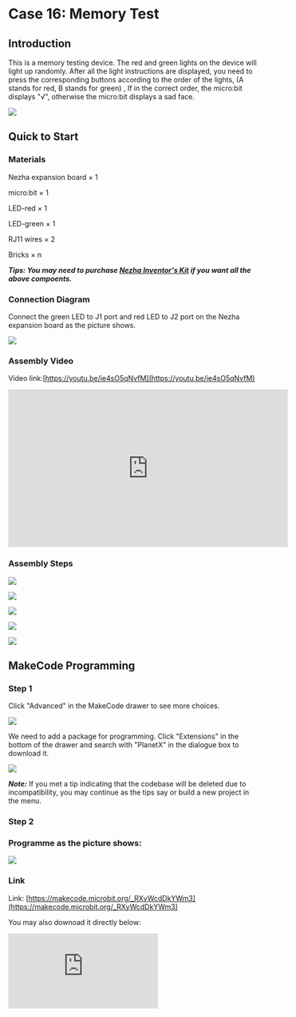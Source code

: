 ﻿# Case 16: Memory Test

## Introduction

This is a memory testing device. The red and green lights on the device will light up randomly. After all the light instructions are displayed, you need to press the corresponding buttons according to the order of the lights, (A stands for red, B stands for green) , If in the correct order, the micro:bit displays "√", otherwise the micro:bit displays a sad face.

![](https://wiki-media-ef.oss-cn-hongkong.aliyuncs.com//images/case_16_01.png)

## Quick to Start

### Materials

Nezha expansion board × 1

micro:bit × 1

LED-red  × 1

LED-green  × 1

RJ11 wires × 2

Bricks × n

***Tips: You may need to purchase [Nezha Inventor's Kit](https://www.elecfreaks.com/nezha-inventor-s-kit-for-micro-bit-without-micro-bit-board.html) if you want all the above compoents.***

### Connection Diagram

Connect the green LED to J1 port and red LED to J2 port on the Nezha expansion board as the picture shows.


![](https://wiki-media-ef.oss-cn-hongkong.aliyuncs.com//images/case_16_03.png)


### Assembly Video

Video link:[https://youtu.be/ie4sO5qNvfM](https://youtu.be/ie4sO5qNvfM)

<iframe width="560" height="315" src="https://www.youtube.com/embed/ie4sO5qNvfM" frameborder="0" allow="accelerometer; autoplay; clipboard-write; encrypted-media; gyroscope; picture-in-picture" allowfullscreen></iframe>

### Assembly Steps

![](https://wiki-media-ef.oss-cn-hongkong.aliyuncs.com//images/case_step_16_01.png)

![](https://wiki-media-ef.oss-cn-hongkong.aliyuncs.com//images/case_step_16_02.png)

![](https://wiki-media-ef.oss-cn-hongkong.aliyuncs.com//images/case_step_16_03.png)

![](https://wiki-media-ef.oss-cn-hongkong.aliyuncs.com//images/case_step_16_04.png)

![](https://wiki-media-ef.oss-cn-hongkong.aliyuncs.com//images/case_step_16_05.png)




## MakeCode Programming



### Step 1


Click "Advanced" in the MakeCode drawer to see more choices.

![](https://wiki-media-ef.oss-cn-hongkong.aliyuncs.com//images/case_01_10.png)

We need to add a package for programming. Click "Extensions" in the bottom of the drawer and search with "PlanetX" in the dialogue box to download it.

![](https://wiki-media-ef.oss-cn-hongkong.aliyuncs.com//images/case_01_11.png)



***Note:*** If you met a tip indicating that the codebase will be deleted due to incompatibility, you may continue as the tips say or build a new project in the menu.

### Step 2



### Programme as the picture shows:

![](https://wiki-media-ef.oss-cn-hongkong.aliyuncs.com//images/case_16_15.png)


### Link
Link: [https://makecode.microbit.org/_RXyWcdDkYWm3](https://makecode.microbit.org/_RXyWcdDkYWm3)

You may also downoad it directly below:

<div
    style={{
        position: 'relative',
        paddingBottom: '60%',
        overflow: 'hidden',
    }}
>
    <iframe
        src="https://makecode.microbit.org/_RXyWcdDkYWm3"
        frameborder="0"
        sandbox="allow-popups allow-forms allow-scripts allow-same-origin"
        style={{
            position: 'absolute',
            width: '100%',
            height: '100%',
        }}
    />
</div>


### Result
The red and green LEDs light on at random, press button A while the red lights on; press button B while the green lights on, if you press them at the right sequence(A for red and B for green ), the micro:bit display a "√" or it displays a sad face.


![](https://wiki-media-ef.oss-cn-hongkong.aliyuncs.com//images/case-gif-16.gif)
